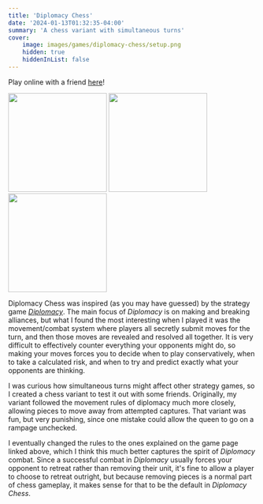 ```yaml
---
title: 'Diplomacy Chess'
date: '2024-01-13T01:32:35-04:00'
summary: 'A chess variant with simultaneous turns'
cover:
    image: images/games/diplomacy-chess/setup.png
    hidden: true
    hiddenInList: false
---
```


Play online with a friend [here](https://chrisjuchem.dev/diplomacy-chess)!

<!--- not using https://github.com/adityatelange/hugo-PaperMod/wiki/FAQs#centering-image-in-markdown
so that images can be next to each other-->
<p class="centered">
  <img src="/images/games/diplomacy-chess/setup.png" width="200"/> 
  <img src="/images/games/diplomacy-chess/before.png" width="200"/> 
  <img src="/images/games/diplomacy-chess/after.png" width="200"/> 
</p>

Diplomacy Chess was inspired (as you may have guessed) by the strategy game
[*Diplomacy*](https://en.wikipedia.org/wiki/Diplomacy_(game)). The main focus 
of *Diplomacy* is on making and breaking alliances, but what I found the most
interesting when I played it was the movement/combat system where players all
secretly submit moves for the turn, and then those moves are revealed and 
resolved all together. It is very difficult to effectively counter everything
your opponents might do, so making your moves forces you to decide when to
play conservatively, when to take a calculated risk, and when to try and
predict exactly what your opponents are thinking. 

I was curious how simultaneous turns might affect other strategy games, so I
created a chess variant to test it out with some friends. Originally, my variant 
followed the movement rules of diplomacy much more closely, allowing pieces
to move away from attempted captures. That variant was fun, but very punishing,
since one mistake could allow the queen to go on a rampage unchecked.

I eventually changed the rules to the ones explained on the game page linked
above, which I think this much better captures the spirit of *Diplomacy* combat.
Since a successful combat in *Diplomacy* usually forces your opponent to 
retreat rather than removing their unit, it's fine to allow a player to choose
to retreat outright, but because removing pieces is a normal part of chess
gameplay, it makes sense for that to be the default in *Diplomacy Chess*.


